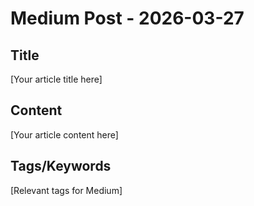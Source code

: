 # Medium Post - 2026-03-27

## Title
[Your article title here]

## Content
[Your article content here]

## Tags/Keywords
[Relevant tags for Medium]
